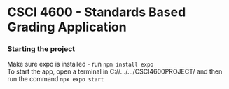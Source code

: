 # CSCI 4600 - Standards Based Grading Application


### Starting the project  
Make sure expo is installed - run `npm install expo`  
To start the app, open a terminal in C://.../.../CSCI4600PROJECT/ and then run the command `npx expo start`

